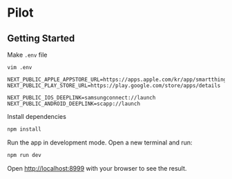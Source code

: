 # Pilot

## Getting Started

Make `.env` file

```shell
vim .env
```

```shell
NEXT_PUBLIC_APPLE_APPSTORE_URL=https://apps.apple.com/kr/app/smartthings/id1222822904
NEXT_PUBLIC_PLAY_STORE_URL=https://play.google.com/store/apps/details

NEXT_PUBLIC_IOS_DEEPLINK=samsungconnect://launch
NEXT_PUBLIC_ANDROID_DEEPLINK=scapp://launch
```

Install dependencies
```bash
npm install
```

Run the app in development mode. Open a new terminal and run:

```bash
npm run dev
```

Open [http://localhost:8999](http://localhost:8999) with your browser to see the result.

